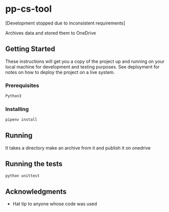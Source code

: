 # pp-cs-tool

[Development stopped due to inconsistent requirements]

Archives data and stored them to OneDrive

## Getting Started

These instructions will get you a copy of the project up and running on your local machine for development and testing purposes. See deployment for notes on how to deploy the project on a live system.

### Prerequisites

```bash
Python3
```

### Installing

```bash
pipenv install
```

## Running

It takes a directory make an archive from it and publish it on onedrive

## Running the tests

```bash
python unittest
```


## Acknowledgments
* Hat tip to anyone whose code was used

